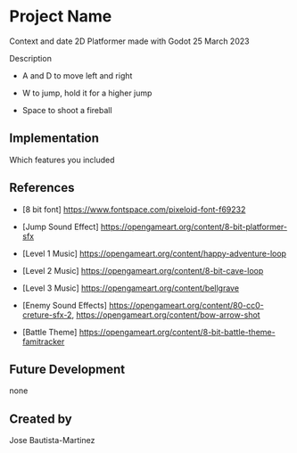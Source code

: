 # Project Name

Context and date
2D Platformer made with Godot
25 March 2023

Description

- A and D to move left and right

- W to jump, hold it for a higher jump

- Space to shoot a fireball

## Implementation
Which features you included

## References
- [8 bit font] https://www.fontspace.com/pixeloid-font-f69232

- [Jump Sound Effect] https://opengameart.org/content/8-bit-platformer-sfx

- [Level 1 Music] https://opengameart.org/content/happy-adventure-loop

- [Level 2 Music] https://opengameart.org/content/8-bit-cave-loop

- [Level 3 Music] https://opengameart.org/content/bellgrave

- [Enemy Sound Effects] https://opengameart.org/content/80-cc0-creture-sfx-2, https://opengameart.org/content/bow-arrow-shot

- [Battle Theme] https://opengameart.org/content/8-bit-battle-theme-famitracker

## Future Development
none

## Created by
Jose Bautista-Martinez

